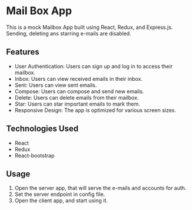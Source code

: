 # Mail Box App

This is a mock Mailbox App built using React, Redux, and Express.js. Sending, deleting ans starring e-mails are disabled.

##  Features

* User Authentication: Users can sign up and log in to access their mailbox.
* Inbox: Users can view received emails in their inbox.
* Sent: Users can view sent emails.
* Compose: Users can compose and send new emails.
* Delete: Users can delete emails from their mailbox.
* Star: Users can star important emails to mark them.
* Responsive Design: The app is optimized for various screen sizes.

 ## Technologies Used

* React
* Redux
* React-bootstrap

## Usage

1. Open the server app, that will serve the e-mails and accounts for auth.
2. Set the server endpoint in config file.
3. Open the client app, and start using it.
